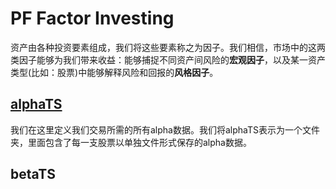 # PF Factor Investing

资产由各种投资要素组成，我们将这些要素称之为因子。我们相信，市场中的这两类因子能够为我们带来收益：能够捕捉不同资产间风险的**宏观因子**，以及某一资产类型(比如：股票)中能够解释风险和回报的**风格因子**。



[alphaTS](/alphaTS.md)
-------------

我们在这里定义我们交易所需的所有alpha数据。我们将alphaTS表示为一个文件夹，里面包含了每一支股票以单独文件形式保存的alpha数据。



betaTS
-------------